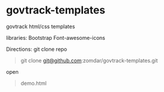 # govtrack-templates
govtrack html/css templates

libraries:
Bootstrap 
Font-awesome-icons

Directions:
git clone repo
> git clone git@github.com:zomdar/govtrack-templates.git

open 
> demo.html

